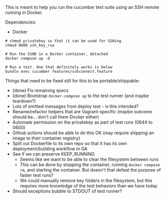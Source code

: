 This is meant to help you run the cucumber test suite using an SSH remote running in Docker.

Dependencies:

- Docker

```shell
# chmod privatekey so that it can be used for SSHing
chmod 0600 ssh_key_rsa

# Run the SSHD in a Docker container, detached
docker compose up -d

# Run a test. One that definitely works is below
bundle exec cucumber features/sshconnect.feature
```

Things that need to be fixed still for this to be portable/shippable:

- (done) Fix remaining specs
- (done) Bootstrap `docker-compose up` to the test runner (and maybe teardown?)
- Lots of emitted messages from deploy test - is this intended?
- Rename/refactor helpers that are Vagrant-specific (maybe outcome should be... don't call them Docker either)
- Automate permission on the privatekey as part of test runs (0644 to 0600)
- Github actions should be able to do this OK (may require shipping an image to their container registry)
- Split out Dockerfile to its own repo so that it has its own deployment/building workflow in GA
- See if we can preserve KEEP_RUNNING
  - Seems like we want to be able to clear the filesystem between runs
  - This can be done by stopping the container, running `docker compose rm`, and starting the container. But doesn't that defeat the purpose of faster test runs?
  - We could manually remove key folders in the filesystem, but this requires more knowledge of the test behaviors than we have today
- Should exceptions bubble to STDOUT of test runner?